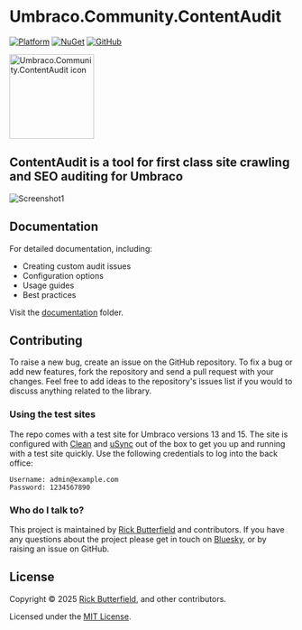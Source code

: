 # Umbraco.Community.ContentAudit

[![Platform](https://img.shields.io/badge/Umbraco-15+-%233544B1?style=flat&logo=umbraco)](https://umbraco.com/products/umbraco-cms/)
[![NuGet](https://img.shields.io/nuget/v/Umbraco.Community.ContentAudit.svg)](https://www.nuget.org/packages/Umbraco.Community.ContentAudit/)
[![GitHub](https://img.shields.io/github/license/rickbutterfield/Umbraco.Community.ContentAudit)](https://github.com/rickbutterfield/Umbraco.Community.ContentAudit/blob/develop/LICENSE)

<img src="https://raw.githubusercontent.com/rickbutterfield/Umbraco.Community.ContentAudit/main/.github/assets/icon.svg" alt="Umbraco.Community.ContentAudit icon" width="150" height="150">

## **ContentAudit** is a tool for first class site crawling and SEO auditing for Umbraco

![Screenshot1](https://raw.githubusercontent.com/rickbutterfield/Umbraco.Community.ContentAudit/main/.github/assets/screenshot1.png "The Umbraco backoffice showing the Content Audit dashboard")

## Documentation

For detailed documentation, including:
- Creating custom audit issues
- Configuration options
- Usage guides
- Best practices

Visit the [documentation](docs/README.md) folder.

## Contributing

To raise a new bug, create an issue on the GitHub repository. To fix a bug or add new features, fork the repository and send a pull request with your changes. Feel free to add ideas to the repository's issues list if you would to discuss anything related to the library.

### Using the test sites
The repo comes with a test site for Umbraco versions 13 and 15. The site is configured with [Clean](https://github.com/prjseal/Clean) and [uSync](https://github.com/KevinJump/uSync) out of the box to get you up and running with a test site quickly. Use the following credentials to log into the back office:

```
Username: admin@example.com
Password: 1234567890
```

### Who do I talk to?
This project is maintained by [Rick Butterfield](https://rickbutterfield.dev) and contributors. If you have any questions about the project please get in touch on [Bluesky](https://bsky.app/profile/rickbutterfield.dev), or by raising an issue on GitHub.

## License
Copyright &copy; 2025 [Rick Butterfield](https://rickbutterfield.dev), and other contributors.

Licensed under the [MIT License](https://github.com/rickbutterfield/Umbraco.Community.ContentAudit/blob/main/LICENSE.md).
